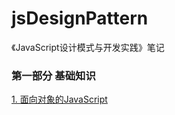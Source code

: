 # jsDesignPattern
《JavaScript设计模式与开发实践》笔记
### 第一部分 基础知识
[1. 面向对象的JavaScript](https://github.com/lynnic26/jsDesignPattern/issues/1)
